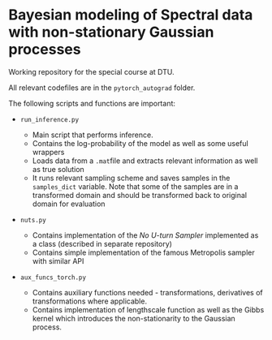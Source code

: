 # Bayesian modeling of Spectral data with non-stationary Gaussian processes

Working repository for the special course at DTU.

All relevant codefiles are in the `pytorch_autograd` folder.  

The following scripts and functions are important:

 - `run_inference.py`
   - Main script that performs inference. 
   - Contains the log-probability of the model as well as some useful wrappers
   - Loads data from a `.mat`file and extracts relevant information as well as true solution
   - It runs relevant sampling scheme and saves samples in the `samples_dict` variable. Note that some of the samples are in a transformed domain and should be transformed back to original domain for evaluation
   
  - `nuts.py`
    - Contains implementation of the *No U-turn Sampler* implemented as a class (described in separate repository)
    - Contains simple implementation of the famous Metropolis sampler with similar API
    
  - `aux_funcs_torch.py`
    - Contains auxiliary functions needed - transformations, derivatives of transformations where applicable.
    - Contains implementation of lengthscale function as well as the Gibbs kernel which introduces the non-stationarity to the Gaussian process.
    
   
